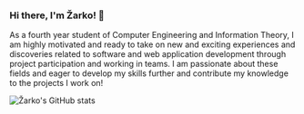 ### Hi there, I'm Žarko! 👋

As a fourth year student of Computer Engineering and Information Theory, I am highly motivated and ready to take on new and exciting experiences and discoveries related to software and web application development through project participation and working in teams. I am passionate about these fields and eager to develop my skills further and contribute my knowledge to the projects I work on!


![Žarko's GitHub stats](https://github-readme-stats.vercel.app/api?username=zarkobabic&show_icons=true&theme=transparent)
